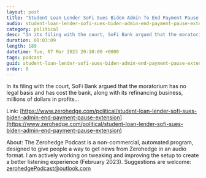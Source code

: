 ```yaml
---
layout: post
title: "Student Loan Lender SoFi Sues Biden Admin To End Payment Pause Extension"
audio: student-loan-lender-sofi-sues-biden-admin-end-payment-pause-extension-0
category: political
desc: "In its filing with the court, SoFi Bank argued that the moratorium has no legal basis and has cost the bank, along with its refinancing business, millions of dollars in profits..."
duration: 00:03:09
length: 189
datetime: Tue, 07 Mar 2023 20:10:00 +0000
tags: podcast
guid: student-loan-lender-sofi-sues-biden-admin-end-payment-pause-extension-0
order: 0
---
```

In its filing with the court, SoFi Bank argued that the moratorium has no legal basis and has cost the bank, along with its refinancing business, millions of dollars in profits...

Link: [https://www.zerohedge.com/political/student-loan-lender-sofi-sues-biden-admin-end-payment-pause-extension](https://www.zerohedge.com/political/student-loan-lender-sofi-sues-biden-admin-end-payment-pause-extension)

About: The Zerohedge Podcast is a non-commercial, automated program, designed to give people a way to get news from Zerohedge in an audio format.  I am actively working on tweaking and improving the setup to create a better listening experience (February 2023).  Suggestions are welcome: [zerohedgePodcast@outlook.com](mailto:zerohedgePodcast@outlook.com)